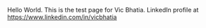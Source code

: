 Hello World. This is the test page for Vic Bhatia. 
LinkedIn profile at https://www.linkedin.com/in/vicbhatia
